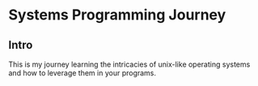 # Systems Programming Journey

## Intro
This is my journey learning the intricacies of unix-like operating systems and how to leverage them in your programs.